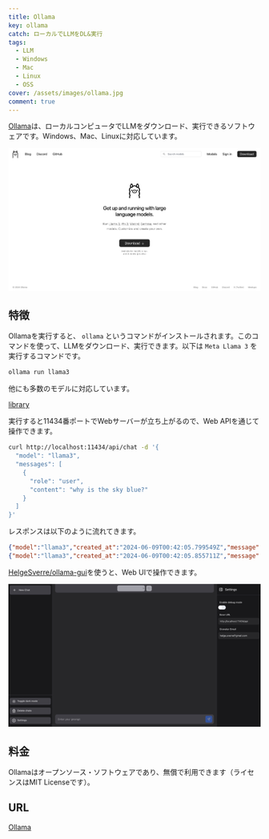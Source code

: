 ```yaml
---
title: Ollama
key: ollama
catch: ローカルでLLMをDL&実行
tags:
  - LLM
  - Windows
  - Mac
  - Linux
  - OSS
cover: /assets/images/ollama.jpg
comment: true
---
```


[Ollama](https://www.ollama.com/)は、ローカルコンピュータでLLMをダウンロード、実行できるソフトウェアです。Windows、Mac、Linuxに対応しています。

[![OllamaのWebサイト](/assets/images/ollama.jpg)](https://www.ollama.com/)

<!--more-->

## 特徴

Ollamaを実行すると、 `ollama` というコマンドがインストールされます。このコマンドを使って、LLMをダウンロード、実行できます。以下は `Meta Llama 3` を実行するコマンドです。

```bash
ollama run llama3
```

他にも多数のモデルに対応しています。

[library](https://www.ollama.com/library)

実行すると11434番ポートでWebサーバーが立ち上がるので、Web APIを通じて操作できます。

```bash
curl http://localhost:11434/api/chat -d '{
  "model": "llama3",
  "messages": [
    {
      "role": "user",
      "content": "why is the sky blue?"
    }
  ]
}'
```

レスポンスは以下のように流れてきます。

```json
{"model":"llama3","created_at":"2024-06-09T00:42:05.799549Z","message":{"role":"assistant","content":"What"},"done":false}
{"model":"llama3","created_at":"2024-06-09T00:42:05.855711Z","message":{"role":"assistant","content":" a"},"done":false}
```

[HelgeSverre/ollama-gui](https://github.com/HelgeSverre/ollama-gui)を使うと、Web UIで操作できます。

![Ollama GUI](/assets/images/ollama-2.jpg)

## 料金

Ollamaはオープンソース・ソフトウェアであり、無償で利用できます（ライセンスはMIT Licenseです）。

## URL

[Ollama](https://www.ollama.com/)
